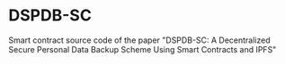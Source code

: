 # DSPDB-SC
Smart contract source code of the paper "DSPDB-SC: A Decentralized Secure Personal Data Backup Scheme Using Smart Contracts and IPFS"
